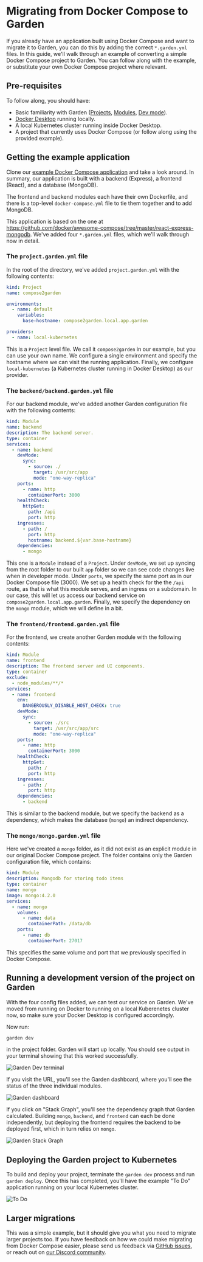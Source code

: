 # Migrating from Docker Compose to Garden

If you already have an application built using Docker Compose and want to migrate it to Garden, you can do this by adding the correct `*.garden.yml` files. In this guide, we'll walk through an example of converting a simple Docker Compose project to Garden. You can follow along with the example, or substitute your own Docker Compose project where relevant.

## Pre-requisites

To follow along, you should have:

* Basic familiarity with Garden ([Projects](https://docs.garden.io/using-garden/projects), [Modules](https://docs.garden.io/using-garden/modules), [Dev mode](https://docs.garden.io/guides/code-synchronization-dev-mode)).
* [Docker Desktop](https://www.docker.com/products/docker-desktop/) running locally.
* A local Kubernetes cluster running inside Docker Desktop.
* A project that currently uses Docker Compose (or follow along using the provided example).

## Getting the example application

Clone our [example Docker Compose application](https://github.com/garden-io/garden-docker-compose) and take a look around. In summary, our application is built with a backend (Express), a frontend (React), and a database (MongoDB).

The frontend and backend modules each have their own Dockerfile, and there is a top-level `docker-compose.yml` file to tie them together and to add MongoDB.

This application is based on the one at https://github.com/docker/awesome-compose/tree/master/react-express-mongodb. We've added four `*.garden.yml` files, which we'll walk through now in detail.

### The `project.garden.yml` file

In the root of the directory, we've added `project.garden.yml` with the following contents:

```yaml
kind: Project
name: compose2garden

environments:
  - name: default
    variables:
      base-hostname: compose2garden.local.app.garden

providers:
  - name: local-kubernetes
```


This is a `Project` level file. We call it `compose2garden` in our example, but you can use your own name. We configure a single environment and specify the hostname where we can visit the running application. Finally, we configure `local-kubernetes` (a Kubernetes cluster running in Docker Desktop) as our provider.

### The `backend/backend.garden.yml` file

For our backend module, we've added another Garden configuration file with the following contents:

```yaml
kind: Module
name: backend
description: The backend server.
type: container
services:
  - name: backend
    devMode:
      sync:
        - source: ./
          target: /usr/src/app
          mode: "one-way-replica"
    ports:
      - name: http
        containerPort: 3000
    healthCheck:
      httpGet:
        path: /api
        port: http
    ingresses:
      - path: /
        port: http
        hostname: backend.${var.base-hostname}
    dependencies:
      - mongo
```

This one is a `Module` instead of a `Project`. Under `devMode`, we set up syncing from the root folder to our built `app` folder so we can see code changes live when in developer mode. Under `ports`, we specify the same port as in our Docker Compose file (3000). We set up a health check for the the `/api` route, as that is what this module serves, and an ingress on a subdomain. In our case, this will let us access our backend service on `compose2garden.local.app.garden`. Finally, we specify the dependency on the `mongo` module, which we will define in a bit.

### The `frontend/frontend.garden.yml` file

For the frontend, we create another Garden module with the following contents:

```yaml
kind: Module
name: frontend
description: The frontend server and UI components.
type: container
exclude:
  - node_modules/**/*
services:
  - name: frontend
    env:
      DANGEROUSLY_DISABLE_HOST_CHECK: true
    devMode:
      sync:
        - source: ./src
          target: /usr/src/app/src
          mode: "one-way-replica"
    ports:
      - name: http
        containerPort: 3000
    healthCheck:
      httpGet:
        path: /
        port: http
    ingresses:
      - path: /
        port: http
    dependencies:
      - backend
```

This is similar to the backend module, but we specify the backend as a dependency, which makes the database (`mongo`) an indirect dependency.

### The `mongo/mongo.garden.yml` file

Here we've created a `mongo` folder, as it did not exist as an explicit module in our original Docker Compose project. The folder contains only the Garden configuration file, which contains:

```yaml
kind: Module
description: Mongodb for storing todo items
type: container
name: mongo
image: mongo:4.2.0
services:
  - name: mongo
    volumes:
      - name: data
        containerPath: /data/db
    ports:
      - name: db
        containerPort: 27017
```

This specifies the same volume and port that we previously specified in Docker Compose.

## Running a development version of the project on Garden

With the four config files added, we can test our service on Garden. We've moved from running on Docker to running on a local Kuberenetes cluster now, so make sure your Docker Desktop is configured accordingly.

Now run:

```bash
garden dev
```

in the project folder. Garden will start up locally. You should see output in your terminal showing that this worked successfully.

![Garden Dev terminal](./img/garden-dev.png)

If you visit the URL, you'll see the Garden dashboard, where you'll see the status of the three individual modules.

![Garden dashboard](./img/garden-dashboard.png)

If you click on "Stack Graph", you'll see the dependency graph that Garden calculated. Building `mongo`, `backend`, and `frontend` can each be done independently, but deploying the frontend requires the backend to be deployed first, which in turn relies on `mongo`.

![Garden Stack Graph](./img/stack-graph.png)

## Deploying the Garden project to Kubernetes

To build and deploy your project, terminate the `garden dev` process and run `garden deploy`. Once this has completed, you'll have the example "To Do" application running on your local Kubernetes cluster.

![To Do](./img/todo.png)

## Larger migrations

This was a simple example, but it should give you what you need to migrate larger projects too. If you have feedback on how we could make migrating from Docker Compose easier, please send us feedback via [GitHub issues](https://github.com/garden-io/garden/issues), or reach out on [our Discord community](https://discord.gg/FrmhuUjFs6).

